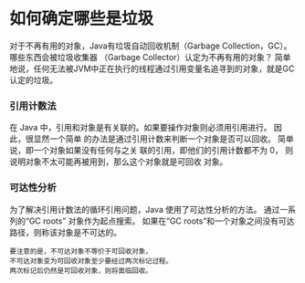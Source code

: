 # 如何确定哪些是垃圾
对于不再有用的对象，Java有垃圾自动回收机制（Garbage Collection，GC）。
哪些东西会被垃圾收集器 （Garbage Collector）认定为不再有用的对象？
简单地说，任何无法被JVM中正在执行的线程通过引用变量名追寻到的对象，就是GC认定的垃圾。


### 引用计数法
在 Java 中，引用和对象是有关联的。如果要操作对象则必须用引用进行。
因此，很显然一个简单 的办法是通过引用计数来判断一个对象是否可以回收。
简单说，即一个对象如果没有任何与之关 联的引用，即他们的引用计数都不为 0，
则说明对象不太可能再被用到，那么这个对象就是可回收 对象。 


### 可达性分析
为了解决引用计数法的循环引用问题，Java 使用了可达性分析的方法。
通过一系列的“GC roots” 对象作为起点搜索。
如果在“GC roots”和一个对象之间没有可达路径，则称该对象是不可达的。


```
要注意的是，不可达对象不等价于可回收对象，
不可达对象变为可回收对象至少要经过两次标记过程。
两次标记后仍然是可回收对象，则将面临回收。 
```
